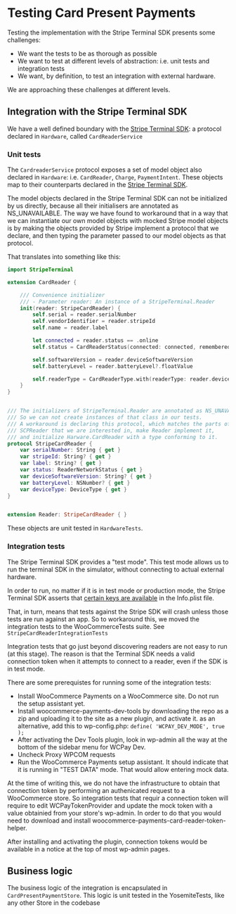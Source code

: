 #  Testing Card Present Payments

Testing the implementation with the Stripe Terminal SDK presents some challenges:

* We want the tests to be as thorough as possible
* We want to test at different levels of abstraction: i.e. unit tests and integration tests
* We want, by definition, to test an integration with external hardware.

We are approaching these challenges at different levels.

## Integration with the Stripe Terminal SDK

We have a well defined boundary with the [Stripe Terminal SDK](https://github.com/stripe/stripe-terminal-ios): a protocol declared in `Hardware`, called `CardReaderService`

### Unit tests

The `CardreaderService` protocol exposes a set of model object also declared in `Hardware`: i.e. `CardReader`, `Charge`, `PaymentIntent`. These objects map to their counterparts declared in the [Stripe Terminal SDK](https://stripe.dev/stripe-terminal-ios/docs/index.html).

The model objects declared in the Stripe Terminal SDK can not be initialized by us directly, because all their initialisers are annotated as NS_UNAVAILABLE. The way we have found to workaround that in a way that we can instantiate our own model objects with mocked Stripe model objects is by making the objects provided by Stripe implement a protocol that we declare, and then typing the parameter passed to our model objects as that protocol.

That translates into something like this:

```swift
import StripeTerminal

extension CardReader {

    /// Convenience initializer
    /// - Parameter reader: An instance of a StripeTerminal.Reader
    init(reader: StripeCardReader) {
        self.serial = reader.serialNumber
        self.vendorIdentifier = reader.stripeId
        self.name = reader.label

        let connected = reader.status == .online
        self.status = CardReaderStatus(connected: connected, remembered: false)

        self.softwareVersion = reader.deviceSoftwareVersion
        self.batteryLevel = reader.batteryLevel?.floatValue

        self.readerType = CardReaderType.with(readerType: reader.deviceType)
    }
}


/// The initializers of StripeTerminal.Reader are annotated as NS_UNAVAILABLE
/// So we can not create instances of that class in our tests.
/// A workaround is declaring this protocol, which matches the parts of
/// SCPReader that we are interested in, make Reader implement it,
/// and initialize Harware.CardReader with a type conforming to it.
protocol StripeCardReader {
    var serialNumber: String { get }
    var stripeId: String? { get }
    var label: String? { get }
    var status: ReaderNetworkStatus { get }
    var deviceSoftwareVersion: String? { get }
    var batteryLevel: NSNumber? { get }
    var deviceType: DeviceType { get }
}


extension Reader: StripeCardReader { }

```

These objects are unit tested in `HardwareTests`. 


### Integration tests

The Stripe Terminal SDK provides a "test mode". This test mode allows us to run the terminal SDK in the simulator, without connecting to actual external hardware.

In order to run, no matter if it is in test mode or production mode, the Stripe Terminal SDK asserts that [certain keys are available](https://stripe.com/docs/terminal/sdk/ios#configure) in the Info.plist file. 

That, in turn, means that tests against the Stripe SDK will crash unless those tests are run against an app. So to workaround this, we moved the integration tests to the WooCommerceTests suite. See `StripeCardReaderIntegrationTests`

Integration tests that go just beyond discovering readers are not easy to run (at this stage). The reason is that the Terminal SDK needs a valid connection token when it attempts to connect to a reader, even if the SDK is in test mode.

There are some prerequistes for running some of the integration tests:

* Install WooCommerce Payments on a WooCommerce site. Do not run the setup assistant yet.
* Install woocommerce-payments-dev-tools by downloading the repo as a zip and uploading it to the site as a new plugin, and activate it. as an alternative, add this to wp-config.php: `define( 'WCPAY_DEV_MODE', true );`
* After activating the Dev Tools plugin, look in wp-admin all the way at the bottom of the sidebar menu for WCPay Dev.
* Uncheck Proxy WPCOM requests
* Run the WooCommerce Payments setup assistant. It should indicate that it is running in "TEST DATA" mode. That would allow entering mock data.

At the time of writing this, we do not have the infrastructure to obtain that connection token by performing an authenicated request to a WooCommerce store. So integration tests that requir a connection token will require to edit WCPayTokenProvider and update the mock token with a value obtainied from your store's wp-admin. In order to do that you would need to download and install woocommerce-payments-card-reader-token-helper. 

After installing and activating the plugin, connection tokens would be available in a notice at the top of most wp-admin pages. 

## Business logic

The business logic of the integration is encapsulated in `CardPresentPaymentStore`. This logic is unit tested in the YosemiteTests, like any other Store in the codebase